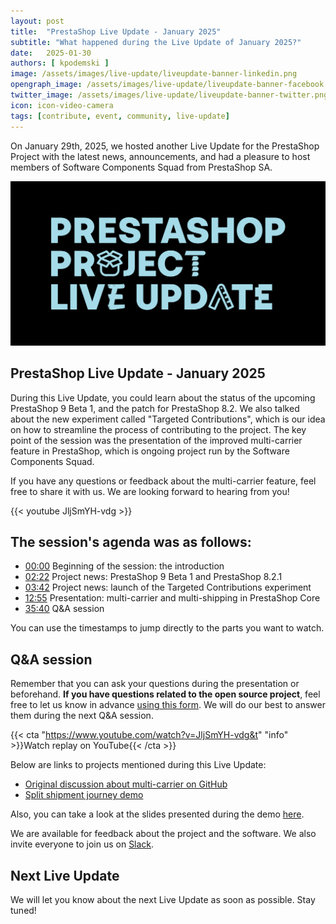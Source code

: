 ```yaml
---
layout: post
title:  "PrestaShop Live Update - January 2025"
subtitle: "What happened during the Live Update of January 2025?"
date:   2025-01-30
authors: [ kpodemski ]
image: /assets/images/live-update/liveupdate-banner-linkedin.png
opengraph_image: /assets/images/live-update/liveupdate-banner-facebook.png
twitter_image: /assets/images/live-update/liveupdate-banner-twitter.png
icon: icon-video-camera
tags: [contribute, event, community, live-update]
---
```


On January 29th, 2025, we hosted another Live Update for the PrestaShop Project with the latest news, announcements, and had a pleasure to host members of Software Components Squad from PrestaShop SA.

![PrestaShop Project Live Update](/assets/images/live-update/liveupdate-banner-linkedin.png)

## PrestaShop Live Update - January 2025

During this Live Update, you could learn about the status of the upcoming PrestaShop 9 Beta 1, and the patch for PrestaShop 8.2. We also talked about the new experiment called "Targeted Contributions", which is our idea on how to streamline the process of contributing to the project. The key point of the session was the presentation of the improved multi-carrier feature in PrestaShop, which is ongoing project run by the Software Components Squad.

If you have any questions or feedback about the multi-carrier feature, feel free to share it with us. We are looking forward to hearing from you!

{{< youtube JljSmYH-vdg >}}

## The session's agenda was as follows:

- [00:00](https://www.youtube.com/watch?v=JljSmYH-vdg&t) Beginning of the session: the introduction
- [02:22](https://youtu.be/JljSmYH-vdg?t=142) Project news: PrestaShop 9 Beta 1 and PrestaShop 8.2.1
- [03:42](https://youtu.be/JljSmYH-vdg?t=222) Project news: launch of the Targeted Contributions experiment
- [12:55](https://youtu.be/JljSmYH-vdg?t=775) Presentation: multi-carrier and multi-shipping in PrestaShop Core
- [35:40](https://youtu.be/JljSmYH-vdg?t=2140) Q&A session

You can use the timestamps to jump directly to the parts you want to watch.

## Q&A session

Remember that you can ask your questions during the presentation or beforehand. **If you have questions related to the open source project**, feel free to let us know in advance [using this form](https://forms.gle/FWazuZnXBtFPauFZ7). We will do our best to answer them during the next Q&A session.

{{< cta "https://www.youtube.com/watch?v=JljSmYH-vdg&t" "info" >}}Watch replay on YouTube{{< /cta >}}

Below are links to projects mentioned during this Live Update:

- [Original discussion about multi-carrier on GitHub](https://github.com/PrestaShop/PrestaShop/discussions/36798)
- [Split shipment journey demo](https://www.figma.com/proto/TubRcw6WgqXZM6Iu2U4ogj/%5BSoftware%2FPayment%5D-One-page-checkout-%2F-Multicarrier?page-id=2207%3A5196&node-id=2209-50120&viewport=790%2C-936%2C0.3&t=HfdFf3tCBuQPPiFT-1&scaling=min-zoom&content-scaling=fixed&starting-point-node-id=2209%3A50120)

Also, you can take a look at the slides presented during the demo [here](https://docs.google.com/presentation/d/1BiXhzjaNyOgrzSeAYUaTWHZ5B9yKjGtB6IkOfzCYmjY/edit?usp=sharing).

We are available for feedback about the project and the software. We also invite everyone to join us on [Slack](https://www.prestashop-project.org/slack/).

## Next Live Update

We will let you know about the next Live Update as soon as possible. Stay tuned!
